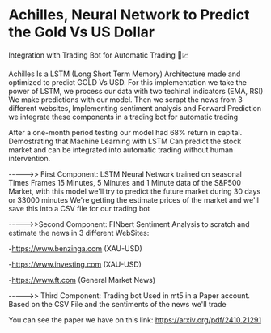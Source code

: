 # Achilles, Neural Network to Predict the Gold Vs US Dollar
Integration with Trading Bot for Automatic Trading 🤖💹

Achilles Is a LSTM (Long Short Term Memory) Architecture made and optimized to predict GOLD Vs USD. For this implementation we take the power of LSTM, we process our data with two techinal indicators (EMA, RSI)
We make predictions with our model. Then we scrapt the news from 3 different websites, Implementing sentiment analysis and Forward Prediction we integrate these components in a trading bot for automatic trading

After a one-month period testing our model had 68% return in capital. Demostrating that Machine Learning with LSTM Can predict the stock market and can be integrated into automatic trading without human intervention.


----->> First Component: LSTM Neural Network trained on seasonal Times Frames 15 Minutes, 5 Minutes and 1 Minute data of the S&P500 Market, with this model we'll try to predict the future market during 30 days or 33000 minutes
We're getting the estimate prices of the market and we'll save this into a CSV file for our trading bot

----->>Second Component: FINbert Sentiment Analysis to scratch and estimate the news in 3 different WebSites:

  -https://www.benzinga.com (XAU-USD)
  
  -https://www.investing.com (XAU-USD)
  
  -https://www.ft.com (General Market News)

----->> Third Component: Trading bot Used in mt5 in a Paper account. Based on the CSV File and the sentiments of the news we'll trade

You can see the paper we have on this link:   https://arxiv.org/pdf/2410.21291
